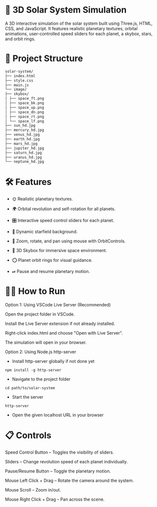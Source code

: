 # 🌌 3D Solar System Simulation

A 3D interactive simulation of the solar system built using Three.js, HTML, CSS, and JavaScript. It features realistic planetary textures, orbital animations, user-controlled speed sliders for each planet, a skybox, stars, and orbit rings.


# 📂 Project Structure

```bash
solar-system/
├── index.html
├── style.css
├── main.js
└── image/
├── skybox/
│ ├── space_ft.png
│ ├── space_bk.png
│ ├── space_up.png
│ ├── space_dn.png
│ ├── space_rt.png
│ └── space_lf.png
├── sun_hd.jpg
├── mercury_hd.jpg
├── venus_hd.jpg
├── earth_hd.jpg
├── mars_hd.jpg
├── jupiter_hd.jpg
├── saturn_hd.jpg
├── uranus_hd.jpg
└── neptune_hd.jpg
```

# 🛠 Features

* 🌞 Realistic planetary textures.

* 🌍 Orbital revolution and self-rotation for all planets.

* 🎛 Interactive speed control sliders for each planet.

* 🌠 Dynamic starfield background.

* 🔭 Zoom, rotate, and pan using mouse with OrbitControls.

* 🌌 3D Skybox for immersive space environment.

* ⭕ Planet orbit rings for visual guidance.

* ⏯ Pause and resume planetary motion.


# 🧑‍💻 How to Run

Option 1: Using VSCode Live Server (Recommended)

Open the project folder in VSCode.

Install the Live Server extension if not already installed.

Right-click index.html and choose "Open with Live Server".

The simulation will open in your browser.

Option 2: Using Node.js http-server

* Install http-server globally if not done yet

```console
npm install -g http-server
```

* Navigate to the project folder

```console
cd path/to/solar-system
```

* Start the server

```console
http-server
```

* Open the given localhost URL in your browser


# 📋 Controls

Speed Control Button – Toggles the visibility of sliders.

Sliders – Change revolution speed of each planet individually.

Pause/Resume Button – Toggle the planetary motion.

Mouse Left Click + Drag – Rotate the camera around the system.

Mouse Scroll – Zoom in/out.

Mouse Right Click + Drag – Pan across the scene.

